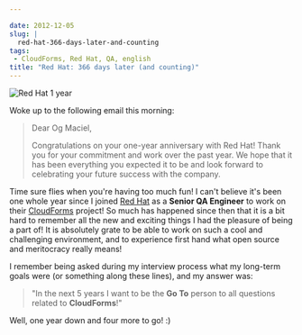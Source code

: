 ```yaml
---

date: 2012-12-05
slug: |
  red-hat-366-days-later-and-counting
tags:
 - CloudForms, Red Hat, QA, english
title: "Red Hat: 366 days later (and counting)"
---
```


![Red Hat 1
year](https://dl.dropbox.com/u/102224/PhotoGrid_1354710144242.jpg)

Woke up to the following email this morning:

> Dear Og Maciel,
>
> Congratulations on your one-year anniversary with Red Hat! Thank you
> for your commitment and work over the past year. We hope that it has
> been everything you expected it to be and look forward to celebrating
> your future success with the company.

Time sure flies when you're having too much fun! I can't believe it's
been one whole year since I joined [Red Hat](http://www.redhat.com/) as
a **Senior QA Engineer** to work on their
[CloudForms](http://www.redhat.com/products/cloud-computing/cloudforms/)
project! So much has happened since then that it is a bit hard to
remember all the new and exciting things I had the pleasure of being a
part of! It is absolutely grate to be able to work on such a cool and
challenging environment, and to experience first hand what open source
and meritocracy really means!

I remember being asked during my interview process what my long-term
goals were (or something along these lines), and my answer was:

> \"In the next 5 years I want to be the **Go To** person to all
> questions related to **CloudForms**!"

Well, one year down and four more to go! :)
